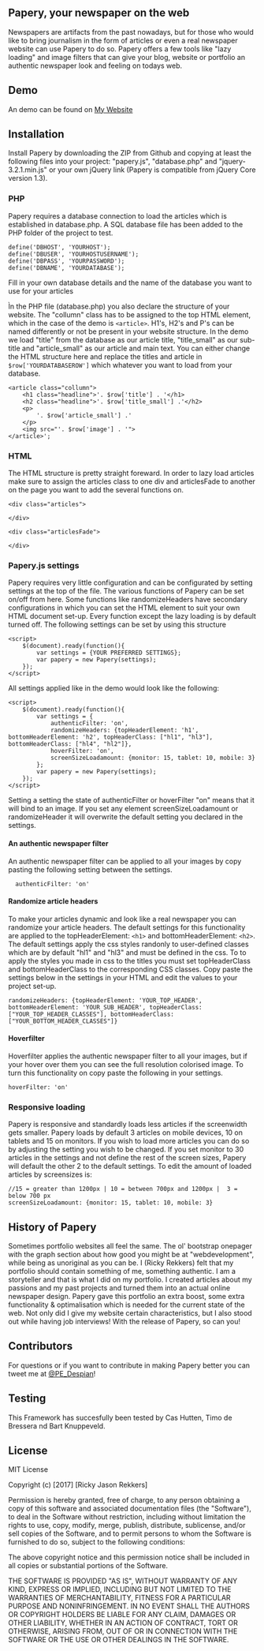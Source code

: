 ## Papery, your newspaper on the web

Newspapers are artifacts from the past nowadays, but for those who would like to bring journalism in the form of articles or even a real newspaper website can use Papery to do so.
Papery offers a few tools like "lazy loading" and image filters that can give your blog, website or portfolio an authentic newspaper look and feeling on todays web. 

## Demo
An demo can be found on [My Website](http://rickyrekkers.nl/Papery/index.php)

## Installation
Install Papery by downloading the ZIP from Github and copying at least the following files into your project: "papery.js", "database.php" and "jquery-3.2.1.min.js" or your own jQuery link (Papery is compatible from jQuery Core version 1.3). 

### PHP
Papery requires a database connection to load the articles which is established in database.php. A SQL database file has been added to the PHP folder of the project to test.
```
define('DBHOST', 'YOURHOST');
define('DBUSER', 'YOURHOSTUSERNAME');
define('DBPASS', 'YOURPASSWORD');
define('DBNAME', 'YOURDATABASE');
```
Fill in your own database details and the name of the database you want to use for your articles

Ìn the PHP file (database.php) you also declare the structure of your website. The "collumn" class has to be assigned to the top HTML element, which in the case of the demo is `<article>`. H1's, H2's and P's can be named differently or not be present in your website structure. In the demo we load "title" from the database as our article title, "title_small" as our sub-title and "article_small" as our article and main text. You can either change the HTML structure here and replace the titles and article in `$row['YOURDATABASEROW']` which whatever you want to load from your database.

```
<article class="collumn">
	<h1 class="headline">'. $row['title'] . '</h1>
	<h2 class="headline">'. $row['title_small'] .'</h2>
	<p>
		'. $row['article_small'] .'
	</p>
	<img src="'. $row['image'] . '"> 
</article>';
```

### HTML
The HTML structure is pretty straight foreward. In order to lazy load articles make sure to assign the articles class to one div and articlesFade to another on the page you want to add the several functions on. 
```
<div class="articles">
			
</div>
		
<div class="articlesFade">
			
</div>
```

### Papery.js settings
Papery requires very little configuration and can be configurated  by setting settings at the top of the file. The various functions of Papery can be set on/off from here. Some functions like randomizeHeaders have secondary configurations in which you can set the HTML element to suit your own HTML document set-up. Every function except the lazy loading is by default turned off. The following settings can be set by using this structure
```
<script>
	$(document).ready(function(){
		var settings = {YOUR PREFERRED SETTINGS};
		var papery = new Papery(settings);
	});
</script>
```

All settings applied like in the demo would look like the following:
```
<script>
	$(document).ready(function(){
		var settings = {
			authenticFilter: 'on',
			randomizeHeaders: {topHeaderElement: 'h1', bottomHeaderElement: 'h2', topHeaderClass: ["hl1", "hl3"], bottomHeaderClass: ["hl4", "hl2"]},
			hoverFilter: 'on',
			screenSizeLoadamount: {monitor: 15, tablet: 10, mobile: 3}
		};
		var papery = new Papery(settings);
	});
</script>
```
Setting a setting the state of authenticFilter or hoverFilter "on" means that it will bind to an image. If you set any element screenSizeLoadamount or randomizeHeader it will overwrite the default setting you declared in the settings.

#### An authentic newspaper filter
An authentic newspaper filter can be applied to all your images by copy pasting the following setting between the settings.  

```
  authenticFilter: 'on'
```

#### Randomize article headers
To make your articles dynamic and look like a real newspaper you can randomize your article headers. The default settings for this functionality are applied to the topHeaderElement: `<h1>` and bottomHeaderElement: `<h2>`. The default settings apply the css styles randonly to user-defined classes which are by default "hl1" and "hl3" and must be defined in the css. To to apply the styles you made in css to the titles you must set topHeaderClass and bottomHeaderClass to the corresponding CSS classes. Copy paste the settings below in the settings in your HTML and edit the values to your project set-up. 

```
randomizeHeaders: {topHeaderElement: 'YOUR_TOP_HEADER', bottomHeaderElement: 'YOUR_SUB_HEADER', topHeaderClass: ["YOUR_TOP_HEADER_CLASSES"], bottomHeaderClass: ["YOUR_BOTTOM_HEADER_CLASSES"]}
```

#### Hoverfilter
Hoverfilter applies the authentic newspaper filter to all your images, but if your hover over them you can see the full resolution colorised image. To turn this functionality on copy paste the following in your settings.
```
hoverFilter: 'on'
```

### Responsive loading
Papery is responsive and standardly loads less articles if the screenwidth gets smaller. Papery loads by default 3 articles on mobile devices, 10 on tablets and 15 on monitors. If you wish to load more articles you can do so by adjusting the setting you wish to be changed. If you set monitor to 30 articles in the settings and not define the rest of the screen sizes, Papery will default the other 2 to the default settings. To edit the amount of loaded articles by screensizes is:
```
//15 = greater than 1200px | 10 = between 700px and 1200px |  3 = below 700 px
screenSizeLoadamount: {monitor: 15, tablet: 10, mobile: 3} 
```


## History of Papery

Sometimes portfolio websites all feel the same. The ol' bootstrap onepager with the graph section about how good you might be at "webdevelopment", while being as unoriginal as you can be. I (Ricky Rekkers)
felt that my portfolio should contain something of me, something authentic. I am a storyteller and that is what I did on my portfolio. I created articles about my passions and my past projects and turned them into an actual online newspaper design. Papery gave this portfolio an extra boost, some extra functionality & optimalisation which is needed for the current state of the web. Not only did I give my website certain characteristics, but I also stood out while having job interviews! With the release of Papery, so can you! 


## Contributors

For questions or if you want to contribute in making Papery better you can tweet me at [@PE_Despian](https://twitter.com/peDespian "My Twitter")!

## Testing
This Framework has succesfully been tested by Cas Hutten, Timo de Bressera nd Bart Knuppeveld.

## License

MIT License

Copyright (c) [2017] [Ricky Jason Rekkers]

Permission is hereby granted, free of charge, to any person obtaining a copy
of this software and associated documentation files (the "Software"), to deal
in the Software without restriction, including without limitation the rights
to use, copy, modify, merge, publish, distribute, sublicense, and/or sell
copies of the Software, and to permit persons to whom the Software is
furnished to do so, subject to the following conditions:

The above copyright notice and this permission notice shall be included in all
copies or substantial portions of the Software.

THE SOFTWARE IS PROVIDED "AS IS", WITHOUT WARRANTY OF ANY KIND, EXPRESS OR
IMPLIED, INCLUDING BUT NOT LIMITED TO THE WARRANTIES OF MERCHANTABILITY,
FITNESS FOR A PARTICULAR PURPOSE AND NONINFRINGEMENT. IN NO EVENT SHALL THE
AUTHORS OR COPYRIGHT HOLDERS BE LIABLE FOR ANY CLAIM, DAMAGES OR OTHER
LIABILITY, WHETHER IN AN ACTION OF CONTRACT, TORT OR OTHERWISE, ARISING FROM,
OUT OF OR IN CONNECTION WITH THE SOFTWARE OR THE USE OR OTHER DEALINGS IN THE
SOFTWARE.